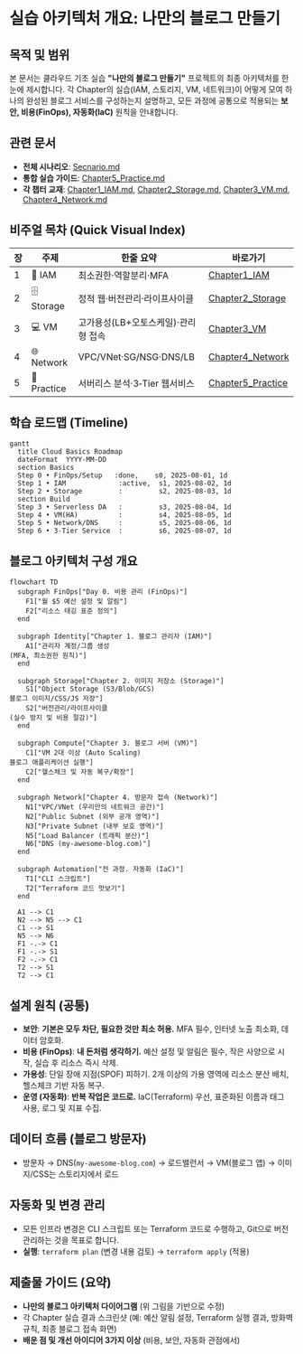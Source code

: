 실습 아키텍처 개요: 나만의 블로그 만들기
====================================

목적 및 범위
--------

본 문서는 클라우드 기초 실습 **"나만의 블로그 만들기"** 프로젝트의 최종 아키텍처를 한눈에 제시합니다. 각 Chapter의 실습(IAM, 스토리지, VM, 네트워크)이 어떻게 모여 하나의 완성된 블로그 서비스를 구성하는지 설명하고, 모든 과정에 공통으로 적용되는 **보안, 비용(FinOps), 자동화(IaC)** 원칙을 안내합니다.

관련 문서
------

- **전체 시나리오**: [Secnario.md](mdc:mcp_knowledge_base/cloud_basic/textbook/Secnario.md)
- **통합 실습 가이드**: [Chapter5_Practice.md](mdc:mcp_knowledge_base/cloud_basic/textbook/Chapter5_Practice.md)
- **각 챕터 교재**: [Chapter1_IAM.md](mdc:mcp_knowledge_base/cloud_basic/textbook/Chapter1_IAM.md), [Chapter2_Storage.md](mdc:mcp_knowledge_base/cloud_basic/textbook/Chapter2_Storage.md), [Chapter3_VM.md](mdc:mcp_knowledge_base/cloud_basic/textbook/Chapter3_VM.md), [Chapter4_Network.md](mdc:mcp_knowledge_base/cloud_basic/textbook/Chapter4_Network.md)

비주얼 목차 (Quick Visual Index)
------------------

| 장 | 주제 | 한줄 요약 | 바로가기 |
|---|---|---|---|
| 1 | 🔑 IAM | 최소권한·역할분리·MFA | [Chapter1_IAM](mdc:mcp_knowledge_base/cloud_basic/textbook/Chapter1_IAM.md) |
| 2 | 🗄️ Storage | 정적 웹·버전관리·라이프사이클 | [Chapter2_Storage](mdc:mcp_knowledge_base/cloud_basic/textbook/Chapter2_Storage.md) |
| 3 | 💻 VM | 고가용성(LB+오토스케일)·관리형 접속 | [Chapter3_VM](mdc:mcp_knowledge_base/cloud_basic/textbook/Chapter3_VM.md) |
| 4 | 🌐 Network | VPC/VNet·SG/NSG·DNS/LB | [Chapter4_Network](mdc:mcp_knowledge_base/cloud_basic/textbook/Chapter4_Network.md) |
| 5 | 🧪 Practice | 서버리스 분석·3‑Tier 웹서비스 | [Chapter5_Practice](mdc:mcp_knowledge_base/cloud_basic/textbook/Chapter5_Practice.md) |

학습 로드맵 (Timeline)
-------------

```mermaid
gantt
  title Cloud Basics Roadmap
  dateFormat  YYYY-MM-DD
  section Basics
  Step 0 • FinOps/Setup   :done,    s0, 2025-08-01, 1d
  Step 1 • IAM             :active,  s1, 2025-08-02, 1d
  Step 2 • Storage         :         s2, 2025-08-03, 1d
  section Build
  Step 3 • Serverless DA   :         s3, 2025-08-04, 1d
  Step 4 • VM(HA)          :         s4, 2025-08-05, 1d
  Step 5 • Network/DNS     :         s5, 2025-08-06, 1d
  Step 6 • 3‑Tier Service  :         s6, 2025-08-07, 1d
```

블로그 아키텍처 구성 개요
-------------------------

```mermaid
flowchart TD
  subgraph FinOps["Day 0. 비용 관리 (FinOps)"]
    F1["월 $5 예산 설정 및 알림"]
    F2["리소스 태깅 표준 정의"] 
  end

  subgraph Identity["Chapter 1. 블로그 관리자 (IAM)"]
    A1["관리자 계정/그룹 생성
(MFA, 최소권한 원칙)"]
  end

  subgraph Storage["Chapter 2. 이미지 저장소 (Storage)"]
    S1["Object Storage (S3/Blob/GCS)
블로그 이미지/CSS/JS 저장"]
    S2["버전관리/라이프사이클
(실수 방지 및 비용 절감)"]
  end

  subgraph Compute["Chapter 3. 블로그 서버 (VM)"]
    C1["VM 2대 이상 (Auto Scaling)
블로그 애플리케이션 실행"]
    C2["헬스체크 및 자동 복구/확장"]
  end
  
  subgraph Network["Chapter 4. 방문자 접속 (Network)"]
    N1["VPC/VNet (우리만의 네트워크 공간)"]
    N2["Public Subnet (외부 공개 영역)"]
    N3["Private Subnet (내부 보호 영역)"]
    N5["Load Balancer (트래픽 분산)"]
    N6["DNS (my-awesome-blog.com)"]
  end

  subgraph Automation["전 과정. 자동화 (IaC)"]
    T1["CLI 스크립트"]
    T2["Terraform 코드 맛보기"]
  end

  A1 --> C1
  N2 --> N5 --> C1
  C1 --> S1
  N5 --> N6
  F1 -.-> C1
  F1 -.-> S1
  F2 -.-> C1
  T2 --> S1
  T2 --> C1
```

설계 원칙 (공통)
----------

- **보안**: **기본은 모두 차단, 필요한 것만 최소 허용.** MFA 필수, 인터넷 노출 최소화, 데이터 암호화.
- **비용 (FinOps)**: **내 돈처럼 생각하기.** 예산 설정 및 알림은 필수, 작은 사양으로 시작, 실습 후 리소스 즉시 삭제.
- **가용성**: 단일 장애 지점(SPOF) 피하기. 2개 이상의 가용 영역에 리소스 분산 배치, 헬스체크 기반 자동 복구.
- **운영 (자동화)**: **반복 작업은 코드로.** IaC(Terraform) 우선, 표준화된 이름과 태그 사용, 로그 및 지표 수집.

데이터 흐름 (블로그 방문자)
-------

- 방문자 → DNS(`my-awesome-blog.com`) → 로드밸런서 → VM(블로그 앱) → 이미지/CSS는 스토리지에서 로드

자동화 및 변경 관리
-----------------

- 모든 인프라 변경은 CLI 스크립트 또는 Terraform 코드로 수행하고, Git으로 버전 관리하는 것을 목표로 합니다.
- **실행**: `terraform plan` (변경 내용 검토) → `terraform apply` (적용)

제출물 가이드 (요약)
-------------

- **나만의 블로그 아키텍처 다이어그램** (위 그림을 기반으로 수정)
- 각 Chapter 실습 결과 스크린샷 (예: 예산 알림 설정, Terraform 실행 결과, 방화벽 규칙, 최종 블로그 접속 화면)
- **배운 점 및 개선 아이디어 3가지 이상** (비용, 보안, 자동화 관점에서)


